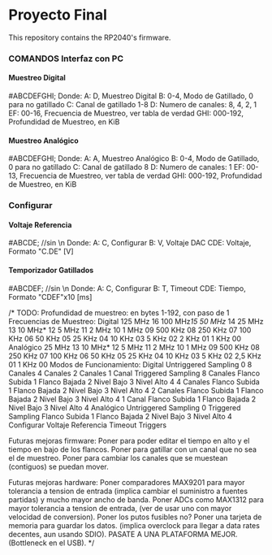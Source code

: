 <h1> Proyecto Final </h1>
<p>This repository contains the RP2040's firmware.</p>

<h3> COMANDOS Interfaz con PC </h3>
<h4> Muestreo Digital </h4>
<p>
    #ABCDEFGHI; 
        Donde:
            A: D, Muestreo Digital
            B: 0-4, Modo de Gatillado, 0 para no gatillado
            C: Canal de gatillado 1-8
            D: Numero de canales: 8, 4, 2, 1
            EF: 00-16, Frecuencia de Muestreo, ver tabla de verdad
            GHI: 000-192, Profundidad de Muestreo, en KiB
</p>
<h4>Muestreo Analógico</h4>
<p>
    #ABCDEFGHI; 
        Donde:
            A: A, Muestreo Analógico
            B: 0-4, Modo de Gatillado, 0 para no gatillado
            C: Canal de gatillado 8
            D: Numero de canales: 1
            EF: 00-13, Frecuencia de Muestreo, ver tabla de verdad
            GHI: 000-192, Profundidad de Muestreo, en KiB
</p>
<h3>Configurar</h3>
<h4>Voltaje Referencia</h4>
        #ABCDE; //sin \n
            Donde:
                A: C, Configurar
                B: V, Voltaje DAC
                CDE: Voltaje, Formato "C.DE" [V]
<h4>Temporizador Gatillados</h4>        
        #ABCDEF; //sin \n
            Donde:
                A: C, Configurar
                B: T, Timeout
                CDE: Tiempo, Formato "CDEF"x10 [ms]

/* TODO:
	Profundidad de muestreo:
		en bytes 1-192, con paso de 1
	Frecuencias de Muestreo:
		Digital
			125 MHz	16
			100 MHz*15
			50 MHz*	14
			25 MHz	13
			10 MHz*	12
			5 MHz	11
			2 MHz	10
			1 MHz	09
			500 KHz	08
			250 KHz	07
			100 KHz	06
			50 KHz	05
			25 KHz	04
			10 KHz	03
			5 KHz	02
			2 KHz	01
			1 KHz	00
		Analógico
			25 MHz	13
			10 MHz* 12
			5 MHz	11
			2 MHz	10
			1 MHz	09
			500 KHz	08
			250 KHz	07
			100 KHz	06
			50 KHz	05
			25 KHz	04
			10 KHz	03
			5 KHz	02
			2,5 KHz	01
			1 KHz	00
	Modos de Funcionamiento:
		Digital
			Untriggered Sampling                            0
				8 Canales
				4 Canales
				2 Canales
				1 Canal
			Triggered Sampling
				8 Canales
					Flanco Subida                           1
					Flanco Bajada                           2
					Nivel Bajo                              3
					Nivel Alto                              4
				4 Canales
					Flanco Subida                           1
					Flanco Bajada                           2
					Nivel Bajo                              3
					Nivel Alto                              4
				2 Canales
					Flanco Subida                           1
					Flanco Bajada                           2
					Nivel Bajo                              3
					Nivel Alto                              4
				1 Canal
					Flanco Subida                           1
					Flanco Bajada                           2
					Nivel Bajo                              3
					Nivel Alto                              4
		Analógico
			Untriggered Sampling                        0
			Triggered Sampling
				Flanco Subida                           1
                Flanco Bajada                           2
                Nivel Bajo     							3
                Nivel Alto     							4
		Configurar
			Voltaje Referencia
			Timeout Triggers
	
	


Futuras mejoras firmware:
	Poner para poder editar el tiempo en alto y el tiempo en bajo de los flancos.
	Poner para gatillar con un canal que no sea el de muestreo.
	Poner para cambiar los canales que se muestean (contiguos) se puedan mover.

Futuras mejoras hardware:
	Poner comparadores MAX9201 para mayor tolerancia a tension de entrada (implica cambiar el suministro a fuentes partidas) y mucho mayor ancho de banda.
	Poner ADCs como MAX1312 para mayor tolerancia a tension de entrada, (ver de usar uno con mayor velocidad de conversion).
	Poner los putos fusibles no?
	Poner una tarjeta de memoria para guardar los datos. (implica overclock para llegar a data rates decentes, aun usando SDIO).
	PASATE A UNA PLATAFORMA MEJOR. (Bottleneck en el USB).
*/